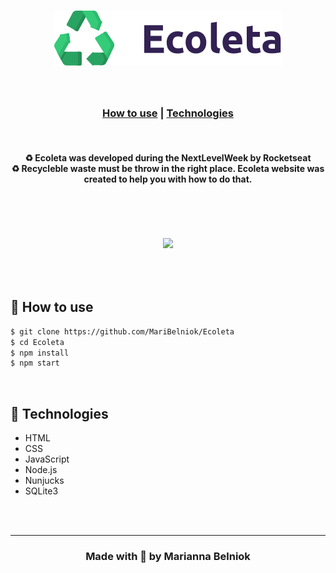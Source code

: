 <h1 align="center">
    <img src="public/icones/logo.svg">
</h1>


<br>

<h3 align="center">

[How to use](#-how-to-use) | 
[Technologies](#-technologies)

</h3>

<br>


<h4 align="center">
♻  Ecoleta was developed during the NextLevelWeek by Rocketseat
    <br>
♻  Recycleble waste must be throw in the right place. Ecoleta website was created to help you with how to do that.
</h3>

<br>


<h1 align="center">
    <img src="https://i.ibb.co/58cj6BG/preview.png">
</h1>

<h2 align="center">
    
</h2>

<br>

##  📌 How to use

```bash
$ git clone https://github.com/MariBelniok/Ecoleta
$ cd Ecoleta
$ npm install
$ npm start
```

<br>

## 📌 Technologies

- HTML
- CSS
- JavaScript
- Node.js
- Nunjucks
- SQLite3

<br>
<br>
<hr>

<h3 align="center"> Made with 💚  by Marianna Belniok   </h3>
